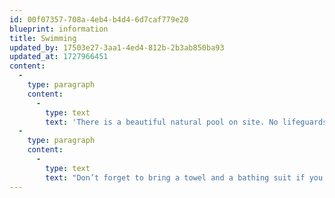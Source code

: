 ```yaml
---
id: 00f07357-708a-4eb4-b4d4-6d7caf779e20
blueprint: information
title: Swimming
updated_by: 17503e27-3aa1-4ed4-812b-2b3ab850ba93
updated_at: 1727966451
content:
  -
    type: paragraph
    content:
      -
        type: text
        text: 'There is a beautiful natural pool on site. No lifeguards on duty so please look out for one another. Swimming after dark is not allowed.'
  -
    type: paragraph
    content:
      -
        type: text
        text: "Don’t forget to bring a towel and a bathing suit if you’d like to take a dip.\_"
---
```

